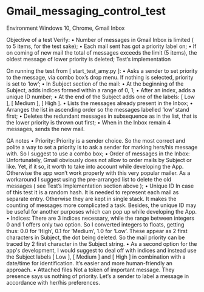 # Gmail_messaging_control_test

Environment
Windows 10, Chrome, Gmail Inbox

Objective of a test
Verify:
•	Number of messages in Gmail Inbox is limited ( to 5 items, for the test sake);
•	Each mail sent has got a priority label on;
•	If on coming of new mail the total of messages exceeds the limit (5 items), the oldest message of lower priority is deleted;
Test’s implementation

On running the test from [ start_test_amy.py ]:
•	Asks a sender to set priority to the message, via combo box’s drop menu. If nothing is selected, priority is set to ‘low’;
•	In Subject section of the mail:
•	At the beginning of the Subject, adds indices formed within a range of 0, 1;
•	After an index, adds a unique ID number;
•	At the end of the Subject adds one of the labels: [ Low ], [ Medium ], [ High ].
•	Lists the messages already present in the Inbox;
•	Arranges the list in ascending order so the messages labelled ‘low’ stand first;
•	Deletes the redundant messages in subsequence as in the list, that is the lower priority is thrown out first; 
•	When in the Inbox remain 4 messages, sends the new mail.

QA notes
•	Priority:	Priority is a sender choice. So the most correct and polite a way to set a priority is to ask a sender for marking hers/his message with. So I suggest to use a combo box;
•	Order of messages in the Inbox:	Unfortunately, Gmail obviously does not allow to order mails by Subject or like. Yet, if it so, it worth to take into account while developing the App. Otherwise the app won’t work properly with this very popular mailer. As a workaround I suggest using the pre-arranged list to delete the old messages ( see Test’s Implementation section above  );
•	Unique ID	In case of this test it is a random hash. It is needed to represent each mail as separate entry. Otherwise they are kept in single stack. It makes the counting of messages more complicated a task. Besides, the unique ID may be useful for another purposes which can pop up while developing the App.
•	Indices:		There are 3 indices necessary, while the range between integers 0 and 1 offers only two option. So I converted integers to floats, getting thus: 0.0 for ‘High’, 0.1 for ‘Medium’, 1.0 for ‘Low’. These appear as 2 first characters in Subject, the dot being deleted. So the mail priority can be traced by 2 first character in the Subject string. 
•	As a second option for the app's development, I would suggest to deal off with indices and instead use the Subject labels [ Low ], [ Medium ] and [ High ] in combination with a date/time for identification. It’s easier and more human-friendly an approach.
•	Attached files		Not a token of important message. They presence says us nothing of priority. Let’s a sender to label a message in accordance with her/his preferences.
